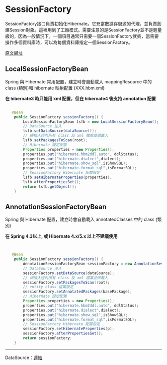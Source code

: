 # SessionFactory

SessionFactory接口負責初始化Hibernate。它充當數據存儲源的代理，並負責創建Session對象。這裡用到了工廠模式。需要注意的是SessionFactory並不是輕量級的，因為一般情況下，一個項目通常只需要一個SessionFactory就夠，當需要操作多個資料庫時，可以為每個資料庫指定一個SessionFactory。

[原文網址](https://read01.com/OnanQ.html)

## LocalSessionFactoryBean

Spring 與 Hibernate 常用配置，建立時會自動載入 mappingResource 中的 class (類別)和 hibernate 映射配置 (XXX.hbm.xml)

**在 hibernate3 時只能用 xml 配置，但在 hibernate4 後支持 annotation 配置**

```java

   @Bean
    public SessionFactory sessionFactory() {
        LocalSessionFactoryBean lsfb = new LocalSessionFactoryBean();
        // DataSource 注入
        lsfb.setDataSource(dataSource());
        // 掃描入徑內所有 class 及 xml 檔案並做載入
        lsfb.setPackagesToScan(root);
        // Hibernate 設定配置
        Properties properties = new Properties();
        properties.put("hibernate.hbm2ddl.auto", ddlStatus);
        properties.put("hibernate.dialect",dialect);
        properties.put("hibernate.show_sql",isShowSQL);
        properties.put("hibernate.format_sql",isFormatSQL);
        // SessionFactory Hibernate 配置設定
        lsfb.setHibernateProperties(properties);
        lsfb.afterPropertiesSet();
        return lsfb.getObject();
    }

```

## AnnotationSessionFactoryBean

Spring 與 Hibernate 配置，建立時會自動載入 annotatedClasses 中的 class (類別)

**在 Spring 4.3以上, 或 Hibernate 4.x/5.x 以上不建議使用**

```java


   @Bean
    public SessionFactory sessionFactory() {
        AnnotationSessionFactoryBean sessionFactory = new AnnotationSessionFactoryBean();
        // DataSource 注入
        sessionFactory.setDataSource(dataSource);
        // 掃描入徑內所有 class 及 xml 檔案並做載入
        sessionFactory.setPackagesToScan(root);
        // entity class 檔案設定
        sessionFactory.setAnnotatedPackages(basePackage);
        // Hibernate 設定配置
        Properties properties = new Properties();
        properties.put("hibernate.hbm2ddl.auto", ddlStatus);
        properties.put("hibernate.dialect",dialect);
        properties.put("hibernate.show_sql",isShowSQL);
        properties.put("hibernate.format_sql",isFormatSQL);
        // SessionFactory Hibernate 配置設定
        sessionFactory.setHibernateProperties(p);
        sessionFactory.afterPropertiesSet();
        return sessionFactory;
    }


```
-----

DataSource：[連結](DataSource.md)